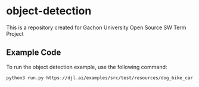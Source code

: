 # object-detection
This is a repository created for Gachon University Open Source SW Term Project
## Example Code

To run the object detection example, use the following command:

```bash
python3 run.py https://djl.ai/examples/src/test/resources/dog_bike_car.jpg
```

